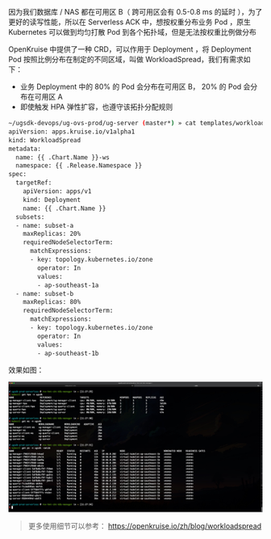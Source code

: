 
因为我们数据库 / NAS 都在可用区 B（ 跨可用区会有 0.5-0.8 ms 的延时 ），为了更好的读写性能，所以在 Serverless ACK 中，想按权重分布业务 Pod ，原生 Kubernetes 可以做到均匀打散 Pod 到各个拓扑域，但是无法按权重比例做分布

OpenKruise 中提供了一种 CRD，可以作用于 Deployment ，将 Deployment Pod 按照比例分布在制定的不同区域，叫做 WorkloadSpread，我们有需求如下：
- 业务 Deployment 中的 80% 的 Pod 会分布在可用区 B， 20% 的 Pod 会分布在可用区 A
- 即使触发 HPA 弹性扩容，也遵守该拓扑分配规则

```bash
~/ugsdk-devops/ug-ovs-prod/ug-server (master*) » cat templates/workloadspread.yaml                                                                                     wangqihan-020037@Gameale123
apiVersion: apps.kruise.io/v1alpha1
kind: WorkloadSpread
metadata:
  name: {{ .Chart.Name }}-ws
  namespace: {{ .Release.Namespace }}
spec:
  targetRef:
    apiVersion: apps/v1
    kind: Deployment
    name: {{ .Chart.Name }}
  subsets:
  - name: subset-a
    maxReplicas: 20%
    requiredNodeSelectorTerm:
      matchExpressions:
      - key: topology.kubernetes.io/zone
        operator: In
        values:
        - ap-southeast-1a
  - name: subset-b
    maxReplicas: 80%
    requiredNodeSelectorTerm:
      matchExpressions:
      - key: topology.kubernetes.io/zone
        operator: In
        values:
        - ap-southeast-1b
```



效果如图：

![](assets/WorkloadSpread%20按比例分布负载/WorkloadSpread%20按比例分布负载_image_1.png)

>更多使用细节可以参考： https://openkruise.io/zh/blog/workloadspread